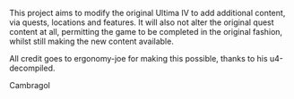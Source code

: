 This project aims to modify the original Ultima IV to add additional content, via quests, locations and features. It will also not alter the original quest content at all, permitting the game to be completed in the original fashion, whilst still making the new content available.

All credit goes to ergonomy-joe for making this possible, thanks to his u4-decompiled.

Cambragol

